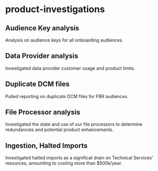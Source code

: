 # product-investigations

## Audience Key analysis 
Analysis on audience keys for all onboarding audiences. 

## Data Provider analysis
Investigated data provider customer usage and product limits.

## Duplicate DCM files
Pulled reporting on duplicate DCM files for FBR audiences.

## File Processor analysis 
Investigated the state and use of our file processors to determine redundancies and potential product enhancements.

## Ingestion, Halted Imports
Investigated halted imports as a significat drain on Technical Services' resources, amounting to costing more than $500k/year.



